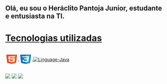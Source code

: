 ## Olá, eu sou o Heráclito Pantoja Junior, estudante e entusiasta na TI.
<div>
  <a href="https://github.com/heraclitopjr">
    <h1> Tecnologias utilizadas </h1>
 </div>
</div>
<div style="display: inline_block"><br>
  <img align="center" alt="Linguage-HTML" height="30" width="40" src="https://raw.githubusercontent.com/devicons/devicon/master/icons/html5/html5-original.svg">
  <img align="center" alt="Linguage-CSS" height="30" width="40" src="https://raw.githubusercontent.com/devicons/devicon/master/icons/css3/css3-original.svg">
  <img align="center" alt="Linguage-Java" height="30" widht="40" src="https://cdn.jsdelivr.net/gh/devicons/devicon/icons/java/java-plain.svg">
  </div>
  
  ##
  
<div> 
    <a href="https://www.linkedin.com/in/her%C3%A1clito-pantoja-jr-7235a4209/" target="_blank"><img src="https://img.shields.io/badge/-LinkedIn-%230077B5?style=for-the-badge&logo=linkedin&logoColor=white" target="_blank"></a>
    <a href="mailto:juniorpantoja2301@gmail.com"><img src="https://img.shields.io/badge/-Gmail-%23333?style=for-the-badge&logo=gmail&logoColor=white" target="_blank"></a>
  <a href="https://www.instagram.com/heraclito_jr/" target="_blank"><img src="https://img.shields.io/badge/-Instagram-%23E4405F?style=for-the-badge&logo=instagram&logoColor=white" target="_blank"></a>
</div>
